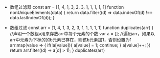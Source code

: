 * 数组过滤器
const arr = [1, 4, 1, 3, 2, 3, 1, 1, 1, 1, 1]
function nonUniqueElements(data) {
  return data.filter((d) => data.indexOf(d) !== data.lastIndexOf(d));
}

* 数组过滤
const arr = [1, 4, 1, 3, 2, 3, 1, 1, 1, 1, 1]
function duplicates(arr) {
  //声明一个数组a用来存放arr中每个元素的个数
  var a = [];
  //遍历arr，如果以arr中元素为下标的的b元素已存在，则该b元素加1，否则设置为1
  arr.map(value => {
    if(!a[value]){
      a[value] = 1;
      continue;
    }
    a[value]++;
  })
  return arr.filter((d) => a[d] > 1);
}
duplicates(arr)
